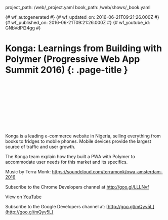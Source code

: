 project_path: /web/_project.yaml
book_path: /web/shows/_book.yaml

{# wf_autogenerated #}
{# wf_updated_on: 2016-06-21T09:21:26.000Z #}
{# wf_published_on: 2016-06-21T09:21:26.000Z #}
{# wf_youtube_id: GNbVdPi24gg #}

# Konga: Learnings from Building with Polymer (Progressive Web App Summit 2016) {: .page-title }


<div class="video-wrapper">
  <iframe class="devsite-embedded-youtube-video" data-video-id="GNbVdPi24gg"
          data-autohide="1" data-showinfo="0" frameborder="0" allowfullscreen>
  </iframe>
</div>

Konga is a leading e-commerce website in Nigeria, selling everything from books to fridges to mobile phones. Mobile devices provide the largest source of traffic and user growth. 

The Konga team explain how they built a PWA with Polymer to accommodate user needs for this market and its specifics.

Music by Terra Monk: https://soundcloud.com/terramonk/pwa-amsterdam-2016

Subscribe to the Chrome Developers channel at http://goo.gl/LLLNvf

View on [YouTube](https://youtu.be/GNbVdPi24gg)

Subscribe to the Google Developers channel at: [http://goo.gl/mQyv5L](http://goo.gl/mQyv5L)
